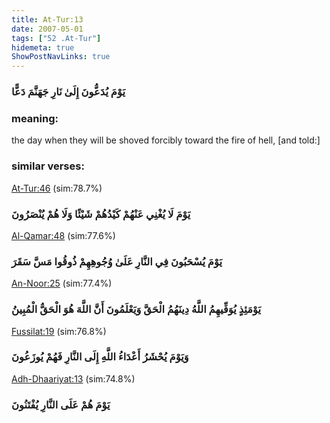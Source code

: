 ```yaml
---
title: At-Tur:13
date: 2007-05-01
tags: ["52 .At-Tur"]
hidemeta: true 
ShowPostNavLinks: true 
---
```

### يَوْمَ يُدَعُّونَ إِلَىٰ نَارِ جَهَنَّمَ دَعًّا
### meaning: 
the day when they will be shoved forcibly toward the fire of hell, [and told:]
### similar verses: 

[At-Tur:46](/52/46) (sim:78.7%)

### يَوْمَ لَا يُغْنِي عَنْهُمْ كَيْدُهُمْ شَيْئًا وَلَا هُمْ يُنْصَرُونَ

[Al-Qamar:48](/54/48) (sim:77.6%)

### يَوْمَ يُسْحَبُونَ فِي النَّارِ عَلَىٰ وُجُوهِهِمْ ذُوقُوا مَسَّ سَقَرَ

[An-Noor:25](/24/25) (sim:77.4%)

### يَوْمَئِذٍ يُوَفِّيهِمُ اللَّهُ دِينَهُمُ الْحَقَّ وَيَعْلَمُونَ أَنَّ اللَّهَ هُوَ الْحَقُّ الْمُبِينُ

[Fussilat:19](/41/19) (sim:76.8%)

### وَيَوْمَ يُحْشَرُ أَعْدَاءُ اللَّهِ إِلَى النَّارِ فَهُمْ يُوزَعُونَ

[Adh-Dhaariyat:13](/51/13) (sim:74.8%)

### يَوْمَ هُمْ عَلَى النَّارِ يُفْتَنُونَ
